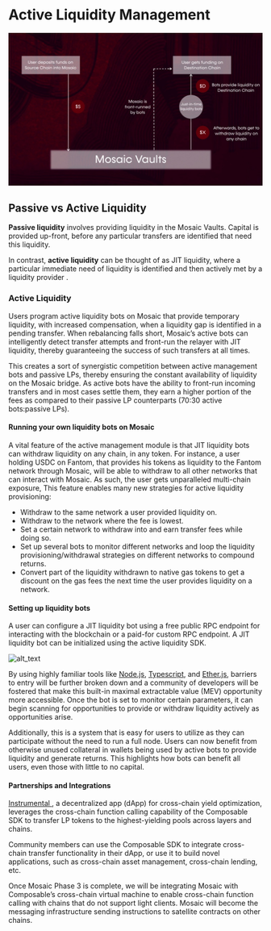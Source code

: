 # Active Liquidity Management


![active_liquidity_management](./active-liquidity-management.png)


## Passive vs Active Liquidity

**Passive liquidity** involves providing liquidity in the Mosaic Vaults. Capital is provided up-front, before any particular transfers are identified that need this liquidity. 

In contrast, **active liquidity** can be thought of as JIT liquidity, where a particular immediate need of liquidity is identified and then actively met by a liquidity provider .


### Active Liquidity

Users program active liquidity bots on Mosaic that provide temporary liquidity, with increased compensation, when a liquidity gap is identified in a pending transfer. When rebalancing falls short, Mosaic’s active bots can intelligently detect transfer attempts and front-run the relayer with JIT liquidity, thereby guaranteeing the success of such transfers at all times.

This creates a sort of synergistic competition between active management bots and passive LPs, thereby ensuring the constant availability of liquidity on the Mosaic bridge. As active bots have the ability to front-run incoming transfers and in most cases settle them, they earn a higher portion of the fees as compared to their passive LP counterparts (70:30 active bots:passive LPs). 


#### Running your own liquidity bots on Mosaic 

A vital feature of the active management module is that JIT liquidity bots can withdraw liquidity on any chain, in any token. For instance, a user holding USDC on Fantom, that provides his tokens as liquidity to the Fantom network through Mosaic, will be able to withdraw to all other networks that can interact with Mosaic. As such, the user gets unparalleled multi-chain exposure, This feature enables many new strategies for active liquidity provisioning:



* Withdraw to the same network a user provided liquidity on.
* Withdraw to the network where the fee is lowest.
* Set a certain network to withdraw into and earn transfer fees while doing so.
* Set up several bots to monitor different networks and loop the liquidity provisioning/withdrawal strategies on different networks to compound returns.
* Convert part of the liquidity withdrawn to native gas tokens to get a discount on the gas fees the next time the user provides liquidity on a network.


#### Setting up liquidity bots 

A user can configure a JIT liquidity bot using a free public RPC endpoint for interacting with the blockchain or a paid-for custom RPC endpoint. A JIT liquidity bot can be initialized using the active liquidity SDK. 


![alt_text](images/image2.png "image_tooltip")


By using highly familiar tools like [Node.js](https://nodejs.org/), [Typescript](https://www.typescriptlang.org/), and [Ether.js](https://docs.ethers.io/v5/), barriers to entry will be further broken down and a community of developers will be fostered that make this built-in maximal extractable value (MEV) opportunity more accessible. Once the bot is set to monitor certain parameters, it can begin scanning for opportunities to provide or withdraw liquidity actively as opportunities arise.

Additionally, this is a system that is easy for users to utilize as they can participate without the need to run a full node. Users can now benefit from otherwise unused collateral in wallets being used by active bots to provide liquidity and generate returns. This highlights how bots can benefit all users, even those with little to no capital.


#### Partnerships and Integrations

[Instrumental ](https://www.instrumental.finance), a decentralized app (dApp) for cross-chain yield optimization, leverages the cross-chain function calling capability of the Composable SDK to transfer LP tokens to the highest-yielding pools across layers and chains.  

Community members can use the Composable SDK to integrate cross-chain transfer functionality in their dApp, or use it to build novel applications, such as cross-chain asset management, cross-chain lending, etc. 

Once Mosaic Phase 3 is complete, we will be integrating Mosaic with Composable’s cross-chain virtual machine to enable cross-chain function calling with chains that do not support light clients. Mosaic will become the messaging infrastructure sending instructions to satellite contracts on other chains. 

